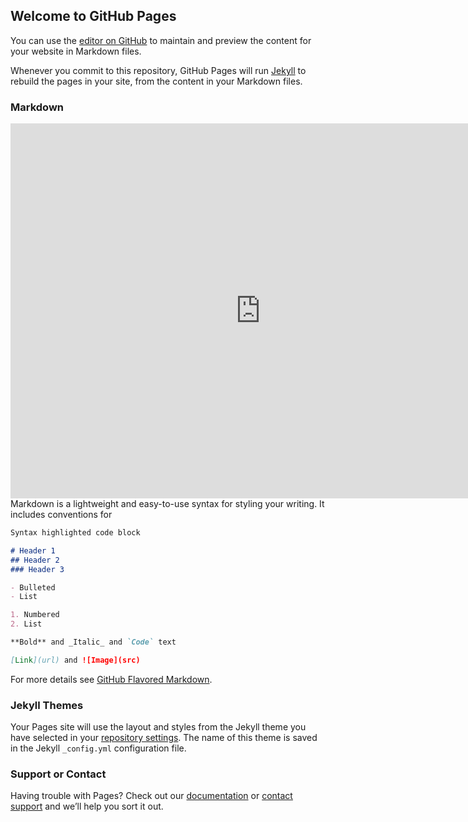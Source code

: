 ## Welcome to GitHub Pages

You can use the [editor on GitHub](https://github.com/chidcha/web_nongtool/edit/master/index.md) to maintain and preview the content for your website in Markdown files.

Whenever you commit to this repository, GitHub Pages will run [Jekyll](https://jekyllrb.com/) to rebuild the pages in your site, from the content in your Markdown files.

### Markdown
<iframe width="800" height="600" src="https://app.powerbi.com/view?r=eyJrIjoiNTA4MTBlMDktZjU5Yy00NTFjLWI4MzgtYjQzNmMwZTJhMzJhIiwidCI6IjhlNjM0ZTY3LTlkNjYtNDZkMi1hNTI5LWUxYjcwOGM1ZDhiYyIsImMiOjEwfQ%3D%3D" frameborder="0" allowFullScreen="true"></iframe>
Markdown is a lightweight and easy-to-use syntax for styling your writing. It includes conventions for

```markdown
Syntax highlighted code block

# Header 1
## Header 2
### Header 3

- Bulleted
- List

1. Numbered
2. List

**Bold** and _Italic_ and `Code` text

[Link](url) and ![Image](src)
```

For more details see [GitHub Flavored Markdown](https://guides.github.com/features/mastering-markdown/).

### Jekyll Themes

Your Pages site will use the layout and styles from the Jekyll theme you have selected in your [repository settings](https://github.com/chidcha/web_nongtool/settings). The name of this theme is saved in the Jekyll `_config.yml` configuration file.

### Support or Contact

Having trouble with Pages? Check out our [documentation](https://help.github.com/categories/github-pages-basics/) or [contact support](https://github.com/contact) and we’ll help you sort it out.
